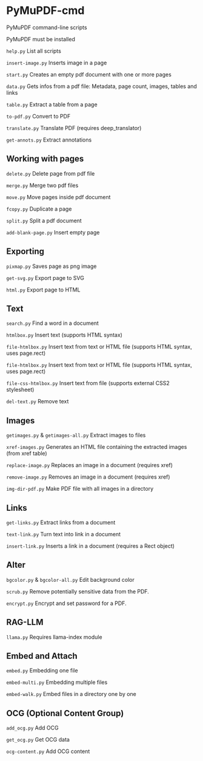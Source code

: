 # PyMuPDF-cmd

PyMuPDF command-line scripts

PyMuPDF must be installed

```help.py```            List all scripts

```insert-image.py```    Inserts image in a page

```start.py```           Creates an empty pdf document with one or more pages

```data.py```            Gets infos from a pdf file: Metadata, page count, images, tables and links 

```table.py```           Extract a table from a page

```to-pdf.py```          Convert to PDF

```translate.py```       Translate PDF (requires deep_translator)

```get-annots.py```      Extract annotations



## Working with pages

```delete.py```          Delete page from pdf file 

```merge.py```           Merge two pdf files 

```move.py```            Move pages inside pdf document

```fcopy.py```           Duplicate a page

```split.py```           Split a pdf document

```add-blank-page.py```  Insert empty page


## Exporting

```pixmap.py```          Saves page as png image

```get-svg.py```         Export page to SVG

```html.py```            Export page to HTML


## Text

```search.py```          Find a word in a document

```htmlbox.py```         Insert text (supports HTML syntax)

```file-htmlbox.py```    Insert text from text or HTML file (supports HTML syntax, uses page.rect)

```file-htmlbox.py```    Insert text from text or HTML file (supports HTML syntax, uses page.rect)

```file-css-htmlbox.py```  Insert text from file (supports external CSS2 stylesheet)

```del-text.py```    Remove text


## Images

```getimages.py``` & ```getimages-all.py```   Extract images to files

```xref-images.py```     Generates an HTML file containing the extracted images (from xref table)

```replace-image.py```   Replaces an image in a document (requires xref)

```remove-image.py```    Removes an image in a document (requires xref)

```img-dir-pdf.py```    Make PDF file with all images in a directory


## Links

```get-links.py```       Extract links from a document

```text-link.py```       Turn text into link in a document

```insert-link.py```     Inserts a link in a document (requires a Rect object)


## Alter

```bgcolor.py``` & ```bgcolor-all.py```       Edit background color

```scrub.py```           Remove potentially sensitive data from the PDF. 

```encrypt.py```         Encrypt and set password for a PDF. 


## RAG-LLM

```llama.py```       Requires llama-index module


## Embed and Attach

```embed.py```       Embedding one file

```embed-multi.py```       Embedding multiple files

```embed-walk.py```       Embed files in a directory one by one


## OCG (Optional Content Group)

```add_ocg.py```       Add OCG

```get_ocg.py```       Get OCG data

```ocg-content.py```   Add OCG content
